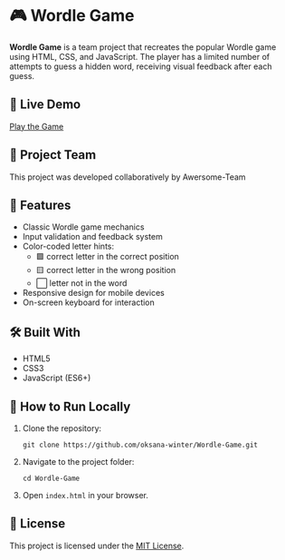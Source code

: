 <h1>🎮 Wordle Game</h1>

<p><strong>Wordle Game</strong> is a team project that recreates the popular Wordle game using HTML, CSS, and JavaScript. The player has a limited number of attempts to guess a hidden word, receiving visual feedback after each guess.</p>

<h2>🔗 Live Demo</h2>
<p><a href="https://oksana-winter.github.io/Wordle-Game/" target="_blank">Play the Game</a></p>

<h2>👥 Project Team</h2>
<p>This project was developed collaboratively by Awersome-Team</p>

<h2>📌 Features</h2>
<ul>
  <li>Classic Wordle game mechanics</li>
  <li>Input validation and feedback system</li>
  <li>Color-coded letter hints:
    <ul>
      <li>🟩 correct letter in the correct position</li>
      <li>🟨 correct letter in the wrong position</li>
      <li>⬜ letter not in the word</li>
    </ul>
  </li>
  <li>Responsive design for mobile devices</li>
  <li>On-screen keyboard for interaction</li>
</ul>

<h2>🛠️ Built With</h2>
<ul>
  <li>HTML5</li>
  <li>CSS3</li>
  <li>JavaScript (ES6+)</li>
</ul>

<h2>🚀 How to Run Locally</h2>
<ol>
  <li>Clone the repository:
    <pre><code>git clone https://github.com/oksana-winter/Wordle-Game.git</code></pre>
  </li>
  <li>Navigate to the project folder:
    <pre><code>cd Wordle-Game</code></pre>
  </li>
  <li>Open <code>index.html</code> in your browser.</li>
</ol>

<h2>📄 License</h2>
<p>This project is licensed under the <a href="LICENSE">MIT License</a>.</p>
